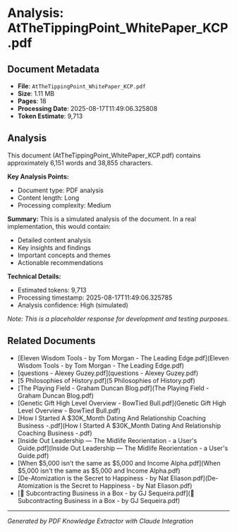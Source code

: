# Analysis: AtTheTippingPoint_WhitePaper_KCP.pdf

## Document Metadata
- **File**: `AtTheTippingPoint_WhitePaper_KCP.pdf`
- **Size**: 1.11 MB
- **Pages**: 18
- **Processing Date**: 2025-08-17T11:49:06.325808
- **Token Estimate**: 9,713

## Analysis

This document (AtTheTippingPoint_WhitePaper_KCP.pdf) contains approximately 6,151 words and 38,855 characters.

**Key Analysis Points:**
- Document type: PDF analysis
- Content length: Long
- Processing complexity: Medium

**Summary:**
This is a simulated analysis of the document. In a real implementation, this would contain:
- Detailed content analysis
- Key insights and findings
- Important concepts and themes
- Actionable recommendations

**Technical Details:**
- Estimated tokens: 9,713
- Processing timestamp: 2025-08-17T11:49:06.325785
- Analysis confidence: High (simulated)

*Note: This is a placeholder response for development and testing purposes.*

## Related Documents

- [Eleven Wisdom Tools - by Tom Morgan - The Leading Edge.pdf](Eleven Wisdom Tools - by Tom Morgan - The Leading Edge.pdf)
- [questions - Alexey Guzey.pdf](questions - Alexey Guzey.pdf)
- [5 Philosophies of History.pdf](5 Philosophies of History.pdf)
- [The Playing Field - Graham Duncan Blog.pdf](The Playing Field - Graham Duncan Blog.pdf)
- [Genetic Gift High Level Overview - BowTied Bull.pdf](Genetic Gift High Level Overview - BowTied Bull.pdf)
- [How I Started A $30K_Month Dating And Relationship Coaching Business -.pdf](How I Started A $30K_Month Dating And Relationship Coaching Business -.pdf)
- [Inside Out Leadership — The Midlife Reorientation - a User's Guide.pdf](Inside Out Leadership — The Midlife Reorientation - a User's Guide.pdf)
- [When $5,000 isn't the same as $5,000 and Income Alpha.pdf](When $5,000 isn't the same as $5,000 and Income Alpha.pdf)
- [De-Atomization is the Secret to Happiness - by Nat Eliason.pdf](De-Atomization is the Secret to Happiness - by Nat Eliason.pdf)
- [💼 Subcontracting Business in a Box - by GJ Sequeira.pdf](💼 Subcontracting Business in a Box - by GJ Sequeira.pdf)

---
*Generated by PDF Knowledge Extractor with Claude Integration*